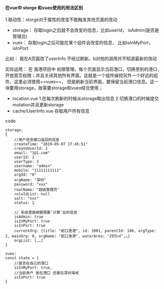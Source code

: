 #### 在vue中 storge 和vuex使用的用法区别

1.联动性：storge对于属性的改变不能触发其他页面的改动

- storage： 存取login之后就不会改变的信息，比如userId， isAdmin(是否是管理员)
- vuex： 存取login之后可能在某个组件会改变的信息， 比如isInMyPort，isInPort

比如：
    我在A页面改了userInfo  不经过刷新。b对他的调用并不知道最新的改动

实际运用：
    在 渔港项目中 权限管理，每个页面显示当前港口，切换至别的港口，开放首页权限；并且关闭其他所有界面。这就是一个组件操控另外一个好远的组件，这里必须使用==vuex==， 但是刷新当前界面，要保留当前港口信息。这一块要用storage，故需要storage和vuex结合使用；


- location.vue
    1.在每次刷新的时候从storage取出信息
    2.切换港口的时候提交mutation并且更新storage
- cache/UserInfo.vue
    存取用户所有信息

code

```
storage:
{
    //用户信息接口返回的信息
    createTime: "2019-05-07 17:45:51"
    createUserId: 1
    email: "1@1.com"
    userId: 1
    userType: 3
    username: "admin"
    mobile: "11111111111"
    orgId: "0"
    orgName: "深圳"
    password: "xxx"
    realName: "超级管理员"
    roleIdList: null
    salt: "xxx"
    status: 1

    // 系统里面根据需要‘计算’出的信息
    isAdmin: true
    isInMyPort: true
    isInPort: true
    currentOrg: {title: "蛇口渔港", id: 1001, parentId: 100, orgType: 2, mainOrg: 0, orgName: "蛇口渔港", waterArea: "29万㎡",…}
    orgList: [,…]
}

vuex:
const state = {
    //是否在自己的港口
    isInMyPort: true,
    //当前用户 是在港口 还是在深圳海域
    isInPort: true
}





```
